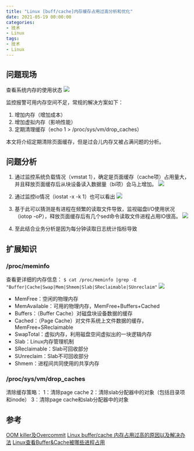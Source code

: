 ```yaml
---
title: "Linux [buff/cache]内存缓存占用过高分析和优化"
date: 2021-05-19 00:00:00
categories:
- 技术
- Linux
tags:
- 技术
- Linux
---
```



## 问题现场
查看系统内存的使用状态
![](https://gitee.com/lights8080/lights8080-oss/raw/master/2021/05/linux-buff-free.jpg)

监控报警可用内存空间不足，常规的解决方案如下：
1. 增加内存（增加成本）
2. 增加虚拟内存（影响性能）
3. 定期清理缓存（echo 1 > /proc/sys/vm/drop_caches）

本文将介绍定期清除页面缓存，但是过会儿内存又被占满问题的分析。

## 问题分析

1. 通过监控系统负载情况（vmstat 1），确定是页面缓存（cache项）占用量大，并且释放页面缓存后从块设备读入数据量（bi项）会马上增加。
![](https://gitee.com/lights8080/lights8080-oss/raw/master/2021/05/linux-buff-vmstat.jpg)

2. 通过监控io情况（iostat -x -k 1）也可以看出
![](https://gitee.com/lights8080/lights8080-oss/raw/master/2021/05/linux-buff-iostat.jpg)

3. 基于此可以猜测是有进程在频繁的读取文件导致，监视磁盘I/O使用状况（iotop -oP），释放页面缓存后有几个sed命令读取文件进程占用IO很高。
![](https://gitee.com/lights8080/lights8080-oss/raw/master/2021/05/linux-buff-iotop.jpg)

4. 至此结合业务分析是因为每分钟读取日志统计指标导致

## 扩展知识
### /proc/meminfo
查看更详细的内存信息：
`$ cat /proc/meminfo |grep -E "Buffer|Cache|Swap|Mem|Shmem|Slab|SReclaimable|SUnreclaim"`
![](https://gitee.com/lights8080/lights8080-oss/raw/master/2021/05/linux-buff-meminfo.jpg)

* MemFree：空闲的物理内存
* MemAvailable：可用的物理内存，MemFree+Buffers+Cached
* Buffers：（Buffer Cache）对磁盘块设备数据的缓存
* Cached：（Page Cache）对文件系统上文件数据的缓存，MemFree+SReclaimable
* SwapTotal：虚拟内存，利用磁盘空间虚拟出的一块逻辑内存
* Slab：Linux内存管理机制
* SReclaimable：Slab可回收部分
* SUnreclaim：Slab不可回收部分
* Shmem：进程间共同使用的共享内存

### /proc/sys/vm/drop_caches
清除缓存策略：
1：清除page cache
2：清除slab分配器中的对象（包括目录项和inode）
3：清除page cache和slab分配器中的对象

## 参考
[OOM killer及Overcommit](https://lights8080.github.io/post/oom-killer-ji-overcommit/)
[Linux buffer/cache 内存占用过高的原因以及解决办法](https://blog.csdn.net/kunyus/article/details/104617426)
[Linux查看Buffer&Cache被哪些进程占用](https://blog.csdn.net/linxi7/article/details/109078516)